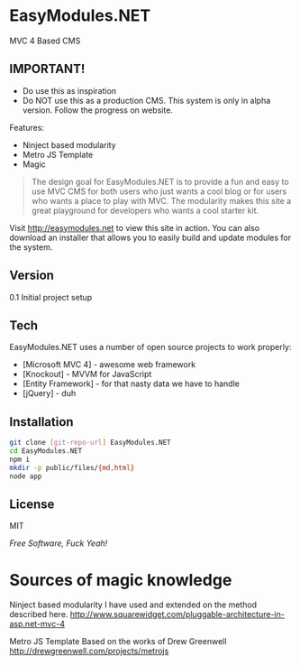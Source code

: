 EasyModules.NET
=========
MVC 4 Based CMS

IMPORTANT!
-
  - Do use this as inspiration
  - Do NOT use this as a production CMS. This system is only in alpha version. Follow the progress on website.

Features:

  - Ninject based modularity
  - Metro JS Template
  - Magic

> The design goal for EasyModules.NET
> is to provide a fun and easy to use 
> MVC CMS for both users who just wants a cool blog
> or for users who wants a place to play with MVC.
> The modularity makes this site a great playground
> for developers who wants a cool starter kit.

Visit http://easymodules.net to view this site in action.
You can also download an installer that allows you to easily build and update modules for the system.

Version
-

0.1 Initial project setup

Tech
-----------

EasyModules.NET uses a number of open source projects to work properly:

* [Microsoft MVC 4] - awesome web framework
* [Knockout] - MVVM for JavaScript
* [Entity Framework] - for that nasty data we have to handle
* [jQuery] - duh 

Installation
--------------

```sh
git clone [git-repo-url] EasyModules.NET
cd EasyModules.NET
npm i
mkdir -p public/files/{md,html}
node app
```


License
-

MIT

*Free Software, Fuck Yeah!*

Sources of magic knowledge
===============
Ninject based modularity
I have used and extended on the method described here.
http://www.squarewidget.com/pluggable-architecture-in-asp.net-mvc-4

Metro JS Template
Based on the works of Drew Greenwell
http://drewgreenwell.com/projects/metrojs